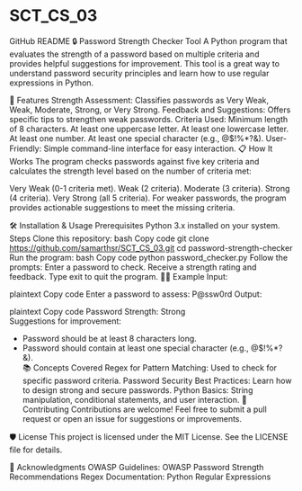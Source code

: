 # SCT_CS_03
GitHub README
🔒 Password Strength Checker Tool
A Python program that evaluates the strength of a password based on multiple criteria and provides helpful suggestions for improvement. This tool is a great way to understand password security principles and learn how to use regular expressions in Python.

🚀 Features
Strength Assessment: Classifies passwords as Very Weak, Weak, Moderate, Strong, or Very Strong.
Feedback and Suggestions: Offers specific tips to strengthen weak passwords.
Criteria Used:
Minimum length of 8 characters.
At least one uppercase letter.
At least one lowercase letter.
At least one number.
At least one special character (e.g., @$!%*?&).
User-Friendly: Simple command-line interface for easy interaction.
📋 How It Works
The program checks passwords against five key criteria and calculates the strength level based on the number of criteria met:

Very Weak (0-1 criteria met).
Weak (2 criteria).
Moderate (3 criteria).
Strong (4 criteria).
Very Strong (all 5 criteria).
For weaker passwords, the program provides actionable suggestions to meet the missing criteria.

🛠️ Installation & Usage
Prerequisites
Python 3.x installed on your system.
Steps
Clone this repository:
bash
Copy code
git clone https://github.com/samarthsr/SCT_CS_03.git
cd password-strength-checker
Run the program:
bash
Copy code
python password_checker.py
Follow the prompts:
Enter a password to check.
Receive a strength rating and feedback.
Type exit to quit the program.
👨‍💻 Example
Input:

plaintext
Copy code
Enter a password to assess: P@ssw0rd
Output:

plaintext
Copy code
Password Strength: Strong  
Suggestions for improvement:  
- Password should be at least 8 characters long.  
- Password should contain at least one special character (e.g., @$!%*?&).  
📚 Concepts Covered
Regex for Pattern Matching: Used to check for specific password criteria.
Password Security Best Practices: Learn how to design strong and secure passwords.
Python Basics: String manipulation, conditional statements, and user interaction.
🤝 Contributing
Contributions are welcome! Feel free to submit a pull request or open an issue for suggestions or improvements.

🛡️ License
This project is licensed under the MIT License. See the LICENSE file for details.

🌟 Acknowledgments
OWASP Guidelines: OWASP Password Strength Recommendations
Regex Documentation: Python Regular Expressions
